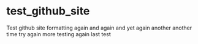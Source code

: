 # test_github_site
Test github site formatting again and again
and yet again
another
another time
try again
more testing
again
last test
